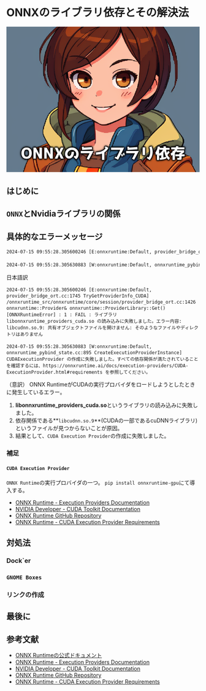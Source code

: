 # ONNXのライブラリ依存とその解決法

![](assets/eye-catch.png)

## はじめに

## `ONNX`とNvidiaライブラリの関係

## 具体的なエラーメッセージ
```bash
2024-07-15 09:55:28.305600246 [E:onnxruntime:Default, provider_bridge_ort.cc:1745 TryGetProviderInfo_CUDA] /onnxruntime_src/onnxruntime/core/session/provider_bridge_ort.cc:1426 onnxruntime::Provider& onnxruntime::ProviderLibrary::Get() [ONNXRuntimeError] : 1 : FAIL : Failed to load library libonnxruntime_providers_cuda.so with error: libcudnn.so.9: cannot open shared object file: No such file or directory

2024-07-15 09:55:28.305630883 [W:onnxruntime:Default, onnxruntime_pybind_state.cc:895 CreateExecutionProviderInstance] Failed to create CUDAExecutionProvider. Please reference https://onnxruntime.ai/docs/execution-providers/CUDA-ExecutionProvider.html#requirementsto ensure all dependencies are met.
```
日本語訳
```
2024-07-15 09:55:28.305600246 [E:onnxruntime:Default, provider_bridge_ort.cc:1745 TryGetProviderInfo_CUDA] /onnxruntime_src/onnxruntime/core/session/provider_bridge_ort.cc:1426 onnxruntime::Provider& onnxruntime::ProviderLibrary::Get() [ONNXRuntimeError] : 1 : FAIL : ライブラリ libonnxruntime_providers_cuda.so の読み込みに失敗しました。エラー内容: libcudnn.so.9: 共有オブジェクトファイルを開けません: そのようなファイルやディレクトリはありません

2024-07-15 09:55:28.305630883 [W:onnxruntime:Default, onnxruntime_pybind_state.cc:895 CreateExecutionProviderInstance] CUDAExecutionProvider の作成に失敗しました。すべての依存関係が満たされていることを確認するには、https://onnxruntime.ai/docs/execution-providers/CUDA-ExecutionProvider.html#requirements を参照してください。
```

（意訳）
ONNX RuntimeがCUDAの実行プロバイダをロードしようとしたときに発生しているエラー。

1. **libonnxruntime_providers_cuda.so**というライブラリの読み込みに失敗しました。
2. 依存関係である**`libcudnn.so.9`**(CUDAの一部であるcuDNNライブラリ)というファイルが見つからないことが原因。
3. 結果として、`CUDA Execution Provider`の作成に失敗しました。


### 補足
#### `CUDA Execution Provider`
`ONNX Runtime`の実行プロバイダの一つ。
`pip install onnxruntime-gpu`にて導入する。
- [ONNX Runtime - Execution Providers Documentation](https://onnxruntime.ai/docs/execution-providers/)
- [NVIDIA Developer - CUDA Toolkit Documentation](https://developer.nvidia.com/cuda-toolkit)
- [ONNX Runtime GitHub Repository](https://github.com/microsoft/onnxruntime)
- [ONNX Runtime - CUDA Execution Provider Requirements](https://onnxruntime.ai/docs/execution-providers/CUDA-ExecutionProvider.html#requirements)




## 対処法
### Dock`er

### `GNOME Boxes`

### リンクの作成


## 最後に

## 参考文献
- [ONNX Runtimeの公式ドキュメント](https://onnxruntime.ai/docs/execution-providers/CUDA-ExecutionProvider.html#requirements)
- [ONNX Runtime - Execution Providers Documentation](https://onnxruntime.ai/docs/execution-providers/)
- [NVIDIA Developer - CUDA Toolkit Documentation](https://developer.nvidia.com/cuda-toolkit)
- [ONNX Runtime GitHub Repository](https://github.com/microsoft/onnxruntime)
- [ONNX Runtime - CUDA Execution Provider Requirements](https://onnxruntime.ai/docs/execution-providers/CUDA-ExecutionProvider.html#requirements)

